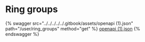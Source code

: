 # Ring groups

{% swagger src="../../../../../.gitbook/assets/openapi (1).json" path="/user/ring_groups" method="get" %}
[openapi (1).json](<../../../../../.gitbook/assets/openapi (1).json>)
{% endswagger %}

